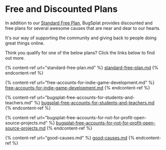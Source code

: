 # Free and Discounted Plans

In addition to our [Standard Free Plan](standard-free-plan.md), BugSplat provides discounted and free plans for several awesome causes that are near and dear to our hearts. &#x20;

It's our way of supporting the community and giving back to people doing great things online.

Think you qualify for one of the below plans?  Click the links below to find out more.

{% content-ref url="standard-free-plan.md" %}
[standard-free-plan.md](standard-free-plan.md)
{% endcontent-ref %}

{% content-ref url="free-accounts-for-indie-game-development.md" %}
[free-accounts-for-indie-game-development.md](free-accounts-for-indie-game-development.md)
{% endcontent-ref %}

{% content-ref url="bugsplat-free-accounts-for-students-and-teachers.md" %}
[bugsplat-free-accounts-for-students-and-teachers.md](bugsplat-free-accounts-for-students-and-teachers.md)
{% endcontent-ref %}

{% content-ref url="bugsplat-free-accounts-for-not-for-profit-open-source-projects.md" %}
[bugsplat-free-accounts-for-not-for-profit-open-source-projects.md](bugsplat-free-accounts-for-not-for-profit-open-source-projects.md)
{% endcontent-ref %}

{% content-ref url="good-causes.md" %}
[good-causes.md](good-causes.md)
{% endcontent-ref %}
